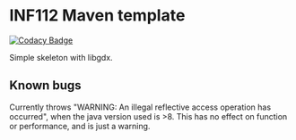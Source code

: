 # INF112 Maven template 

[![Codacy Badge](https://api.codacy.com/project/badge/Grade/3d11b26887044ed598323bde1a02d72c)](https://app.codacy.com/gh/inf112-v20/biblioteket?utm_source=github.com&utm_medium=referral&utm_content=inf112-v20/biblioteket&utm_campaign=Badge_Grade_Dashboard)

Simple skeleton with libgdx. 


## Known bugs
Currently throws "WARNING: An illegal reflective access operation has occurred", 
when the java version used is >8. This has no effect on function or performance, and is just a warning.

